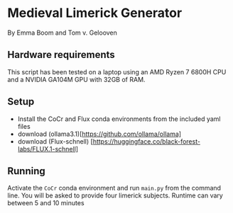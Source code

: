 # Medieval Limerick Generator
By Emma Boom and Tom v. Gelooven 

## Hardware requirements
This script has been tested on a laptop using an AMD Ryzen 7 6800H CPU and a NVIDIA GA104M GPU with 32GB of RAM.

## Setup
- Install the CoCr and Flux conda environments from the included yaml files
- download (ollama3.1)[https://github.com/ollama/ollama]
- download (Flux-schnell) [https://huggingface.co/black-forest-labs/FLUX.1-schnell]

## Running
Activate the `CoCr` conda environment and run `main.py` from the command line. You will be asked to provide four limerick subjects. Runtime can vary between 5 and 10 minutes
